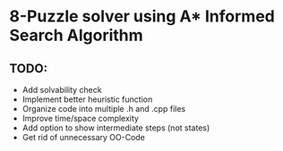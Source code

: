 # 8-Puzzle solver using A* Informed Search Algorithm

## TODO:
- Add solvability check
- Implement better heuristic function
- Organize code into multiple .h and .cpp files
- Improve time/space complexity
- Add option to show intermediate steps (not states)
- Get rid of unnecessary OO-Code
